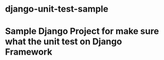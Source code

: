 # django-unit-test-sample
# Sample Django Project for make sure what the unit test on Django Framework
